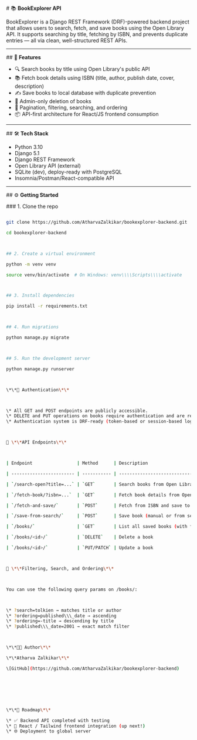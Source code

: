 \# 📚 **BookExplorer API**



BookExplorer is a Django REST Framework (DRF)-powered backend project that allows users to search, fetch, and save books using the Open Library API. It supports searching by title, fetching by ISBN, and prevents duplicate entries — all via clean, well-structured REST APIs.



---



\## 🚀 **Features**



* 🔍 Search books by title using Open Library's public API
* 📚 Fetch book details using ISBN (title, author, publish date, cover, description)
* ✍️ Save books to local database with duplicate prevention
* 🔐 Admin-only deletion of books
* 📑 Pagination, filtering, searching, and ordering
* 📦 API-first architecture for React/JS frontend consumption



---



\## 🛠 **Tech Stack**



* Python 3.10
* Django 5.1
* Django REST Framework
* Open Library API (external)
* SQLite (dev), deploy-ready with PostgreSQL
* Insomnia/Postman/React-compatible API



---



\## ⚙️ **Getting Started**



\### 1. Clone the repo

```bash

git clone https://github.com/AtharvaZalkikar/bookexplorer-backend.git

cd bookexplorer-backend



## 2. Create a virtual environment

python -m venv venv

source venv/bin/activate  # On Windows: venv\\\\Scripts\\\\activate



## 3. Install dependencies

pip install -r requirements.txt



## 4. Run migrations

python manage.py migrate



## 5. Run the development server

python manage.py runserver



\*\*🔐 Authentication\*\*



\* All GET and POST endpoints are publicly accessible.
\* DELETE and PUT operations on books require authentication and are restricted to staff/admin users.
\* Authentication system is DRF-ready (token-based or session-based login support).



🔗 \*\*API Endpoints\*\*



| Endpoint                 | Method      | Description                            | Auth Required  |

| ------------------------ | ----------- | -------------------------------------- | -------------  |

| `/search-open?title=...` | `GET`       | Search books from Open Library         | No             |

| `/fetch-book/?isbn=...`  | `GET`       | Fetch book details from Open Library   | No             |

| `/fetch-and-save/`       | `POST`      | Fetch from ISBN and save to DB         | No             |

| `/save-from-search/`     | `POST`      | Save book (manual or from search list) | No             |

| `/books/`                | `GET`       | List all saved books (with filters)    | No             |

| `/books/<id>/`           | `DELETE`    | Delete a book                          | ✅ Yes (Admin) |

| `/books/<id>/`           | `PUT/PATCH` | Update a book                          | ✅ Yes (Auth)  |



📌 \*\*Filtering, Search, and Ordering\*\*



You can use the following query params on /books/:



\* ?search=tolkien → matches title or author
\* ?ordering=published\\\_date → ascending
\* ?ordering=-title → descending by title
\* ?published\\\_date=2001 → exact match filter



\*\*🧑‍💻 Author\*\*

\*\*Atharva Zalkikar\*\*

\[GitHub](https://github.com/AtharvaZalkikar/bookexplorer-backend)







\*\*📍 Roadmap\*\*

\* ✅ Backend API completed with testing
\* 🎨 React / Tailwind frontend integration (up next!)
\* 🌐 Deployment to global server








